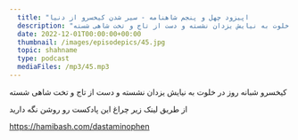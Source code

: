 ```yaml
---
  title: "اپیزود چهل و پنجم شاهنامه - سیر شدن کیخسرو از دنیا              "
  description: "کیخسرو شبانه روز در خلوت به نیایش یزدان نشسته و دست از تاج و تخت شاهی شسته"
  date: 2022-12-01T00:00:00+00:00
  thumbnail: /images/episodepics/45.jpg
  topic: shahname
  type: podcast
  mediaFiles: /mp3/45.mp3
---
```


کیخسرو شبانه روز در خلوت به نیایش یزدان نشسته و دست از تاج و تخت شاهی شسته


از طریق لینک زیر چراغ این پادکست رو روشن نگه دارید

https://hamibash.com/dastaminophen